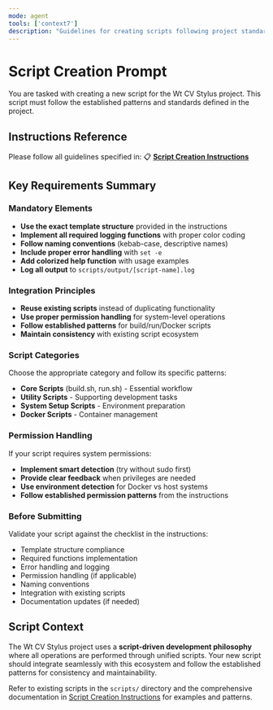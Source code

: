 ```yaml
---
mode: agent
tools: ['context7']
description: "Guidelines for creating scripts following project standards"
---
```


# Script Creation Prompt

You are tasked with creating a new script for the Wt CV Stylus project. This script must follow the established patterns and standards defined in the project.

## Instructions Reference

Please follow all guidelines specified in:
📋 **[Script Creation Instructions](.github/instructions/script-creation.instructions.md)**

## Key Requirements Summary

### Mandatory Elements
- **Use the exact template structure** provided in the instructions
- **Implement all required logging functions** with proper color coding
- **Follow naming conventions** (kebab-case, descriptive names)
- **Include proper error handling** with `set -e`
- **Add colorized help function** with usage examples
- **Log all output** to `scripts/output/[script-name].log`

### Integration Principles
- **Reuse existing scripts** instead of duplicating functionality
- **Use proper permission handling** for system-level operations
- **Follow established patterns** for build/run/Docker scripts
- **Maintain consistency** with existing script ecosystem

### Script Categories
Choose the appropriate category and follow its specific patterns:
- **Core Scripts** (build.sh, run.sh) - Essential workflow
- **Utility Scripts** - Supporting development tasks  
- **System Setup Scripts** - Environment preparation
- **Docker Scripts** - Container management

### Permission Handling
If your script requires system permissions:
- **Implement smart detection** (try without sudo first)
- **Provide clear feedback** when privileges are needed
- **Use environment detection** for Docker vs host systems
- **Follow established permission patterns** from the instructions

### Before Submitting
Validate your script against the checklist in the instructions:
- Template structure compliance
- Required functions implementation
- Error handling and logging
- Permission handling (if applicable)
- Naming conventions
- Integration with existing scripts
- Documentation updates (if needed)

## Script Context

The Wt CV Stylus project uses a **script-driven development philosophy** where all operations are performed through unified scripts. Your new script should integrate seamlessly with this ecosystem and follow the established patterns for consistency and maintainability.

Refer to existing scripts in the `scripts/` directory and the comprehensive documentation in [Script Creation Instructions](.github/instructions/script-creation.instructions.md) for examples and patterns.
